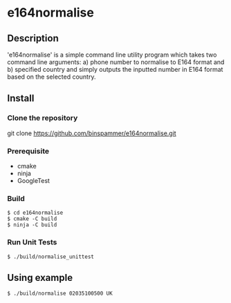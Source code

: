 # e164normalise

## Description
'e164normalise' is a simple command line utility program which 
takes two command line arguments: a) phone number to normalise to
E164 format and b) specified country and simply outputs the inputted number
in E164 format based on the selected country.

## Install

### Clone the repository
git clone https://github.com/binspammer/e164normalise.git

### Prerequisite
- cmake
- ninja
- GoogleTest

### Build
```
$ cd e164normalise
$ cmake -C build
$ ninja -C build
```

### Run Unit Tests
```
$ ./build/normalise_unittest
```

## Using example
```
$ ./build/normalise 02035100500 UK
```
